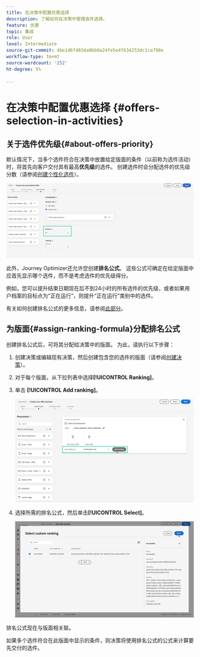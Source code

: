 ```yaml
---
title: 在决策中配置优惠选择
description: 了解如何在决策中管理选件选择。
feature: 优惠
topic: 集成
role: User
level: Intermediate
source-git-commit: 4be1d6f4034a0bb0a24fe5e4f634253dc1ca798e
workflow-type: tm+mt
source-wordcount: '252'
ht-degree: 5%

---
```


# 在决策中配置优惠选择 {#offers-selection-in-activities}

## 关于选件优先级{#about-offers-priority}

默认情况下，当多个选件符合在决策中放置给定版面的条件（以前称为选件活动）时，将首先向客户交付具有最高&#x200B;**优先级**&#x200B;的选件。 创建选件时会分配选件的优先级分数（请参阅[创建个性化选件](../offer-library/creating-personalized-offers.md)）。

![](../../assets/offer-priority.png)

此外，Journey Optimizer还允许您创建&#x200B;**排名公式**。 这些公式可确定在给定版面中应首先显示哪个选件，而不是考虑选件的优先级得分。

例如，您可以提升结束日期现在后不到24小时的所有选件的优先级，或者如果用户档案的目标点为“正在运行”，则提升“正在运行”类别中的选件。

有关如何创建排名公式的更多信息，请参阅[此部分](../offer-library/create-ranking-formulas.md)。

## 为版面{#assign-ranking-formula}分配排名公式

创建排名公式后，可将其分配给决策中的版面。 为此，请执行以下步骤：

1. 创建决策或编辑现有决策，然后创建包含您的选件的版面（请参阅[创建决策](../offer-activities/create-offer-activities.md)）。

1. 对于每个版面，从下拉列表中选择&#x200B;**[!UICONTROL Ranking]**。

1. 单击 **[!UICONTROL Add ranking]**。

   ![](../../assets/offer-activity-ranking.png)

1. 选择所需的排名公式，然后单击&#x200B;**[!UICONTROL Select]**。

   ![](../../assets/ranking-selection.png)

排名公式现在与版面相关联。

如果多个选件符合在此版面中显示的条件，则决策将使用排名公式的公式来计算要先交付的选件。
